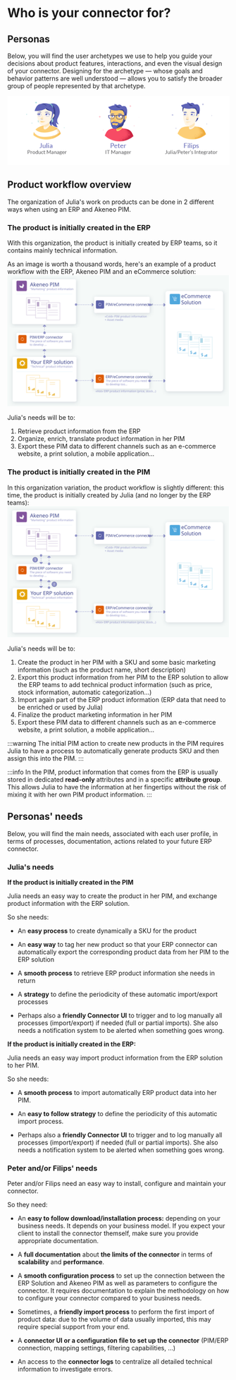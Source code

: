 # Who is your connector for?

## Personas

Below, you will find the user archetypes we use to help you guide your decisions about product features, interactions, and even the visual design of your connector. Designing for the archetype — whose goals and behavior patterns are well understood — allows you to satisfy the broader group of people represented by that archetype.

![Personas](../../img/guides/personas.png)

## Product workflow overview

The organization of Julia's work on products can be done in 2 different ways when using an ERP and Akeneo PIM.

### The product is initially created in the ERP

With this organization, the product is initially created by ERP teams, so it contains mainly technical information.

As an image is worth a thousand words, here's an example of a product workflow with the ERP, Akeneo PIM and an eCommerce solution:
![Products initially created in the ERP](../../img/guides/erp-pim-ecommerce-flow.svg)

Julia's needs will be to:
1. Retrieve product information from the ERP
2. Organize, enrich, translate product information in her PIM
3. Export these PIM data to different channels such as an e-commerce website, a print solution, a mobile application...

### The product is initially created in the PIM

In this organization variation, the product workflow is slightly different: this time, the product is initially created by Julia (and no longer by the ERP teams):
![Products initially in the PIM](../../img/guides/pim-erp-ecommerce-flow.svg)

Julia's needs will be to:
1. Create the product in her PIM with a SKU and some basic marketing information (such as the product name, short description)
2. Export this product information from her PIM to the ERP solution to allow the ERP teams to add technical product information (such as price, stock information, automatic categorization...)
3. Import again part of the ERP product information (ERP data that need to be enriched or used by Julia)
4. Finalize the product marketing information in her PIM
5. Export these PIM data to different channels such as an e-commerce website, a print solution, a mobile application...

:::warning
The initial PIM action to create new products in the PIM requires Julia to have a process to automatically generate products SKU and then assign this into the PIM.
:::

:::info
In the PIM, product information that comes from the ERP is usually stored in dedicated **read-only** attributes and in a specific **attribute group**.
This allows Julia to have the information at her fingertips without the risk of mixing it with her own PIM product information.
:::

## Personas' needs

Below, you will find the main needs, associated with each user profile, in terms of processes, documentation, actions related to your future ERP connector.

### Julia's needs

**If the product is initially created in the PIM**

Julia needs an easy way to create the product in her PIM, and exchange product information with the ERP solution.

So she needs:

* An **easy process** to create dynamically a SKU for the product

* An **easy way** to tag her new product so that your ERP connector can automatically export the corresponding product data from her PIM to the ERP solution

* A **smooth process** to retrieve ERP product information she needs in return

* A **strategy** to define the periodicity of these automatic import/export processes

* Perhaps also a **friendly Connector UI** to trigger and to log manually all processes (import/export) if needed (full or partial imports). She also needs a notification system to be alerted when something goes wrong.


**If the product is initially created in the ERP:**

Julia needs an easy way import product information from the ERP solution to her PIM.

So she needs:

* A **smooth process** to import automatically ERP product data into her PIM.

* An **easy to follow strategy** to define the periodicity of this automatic import process.

* Perhaps also a **friendly Connector UI** to trigger and to log manually all processes (import/export) if needed (full or partial imports). She also needs a notification system to be alerted when something goes wrong.


### Peter and/or Filips' needs

Peter and/or Filips need an easy way to install, configure and maintain your connector.

So they need:

* An **easy to follow download/installation process:** depending on your business needs.
It depends on your business model. If you expect your client to install the connector themself, make sure you provide appropriate documentation.

* A **full documentation** about **the limits of the connector** in terms of **scalability** and **performance**.

* A **smooth configuration process** to set up the connection between the ERP Solution and Akeneo PIM as well as parameters to configure the connector. It requires documentation to explain the methodology on how to configure your connector compared to your business needs.

* Sometimes, a **friendly import process** to perform the first import of product data: due to the volume of data usually imported, this may require special support from your end.

* A **connector UI or a configuration file to set up the connector** (PIM/ERP connection, mapping settings, filtering capabilities, …)

* An access to the **connector logs** to centralize all detailed technical information to investigate errors.
